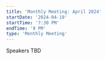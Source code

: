 ```yaml
---
title: 'Monthly Meeting: April 2024'
startDate: '2024-04-19'
startTime: '7:30 PM'
endTime: '9 PM'
type: 'Monthly Meeting'
---
```


Speakers TBD
